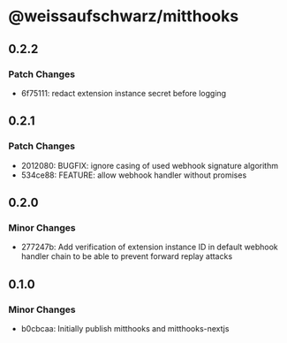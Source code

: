 # @weissaufschwarz/mitthooks

## 0.2.2

### Patch Changes

- 6f75111: redact extension instance secret before logging

## 0.2.1

### Patch Changes

- 2012080: BUGFIX: ignore casing of used webhook signature algorithm
- 534ce88: FEATURE: allow webhook handler without promises

## 0.2.0

### Minor Changes

- 277247b: Add verification of extension instance ID in default webhook handler
  chain to be able to prevent forward replay attacks

## 0.1.0

### Minor Changes

- b0cbcaa: Initially publish mitthooks and mitthooks-nextjs
